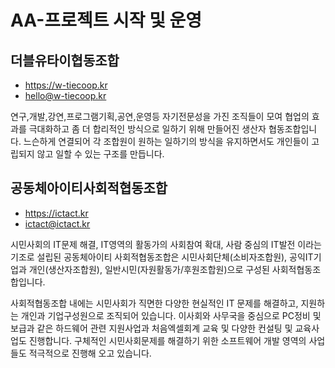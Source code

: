 # AA-프로젝트 시작 및 운영

## 더블유타이협동조합 
- https://w-tiecoop.kr
- hello@w-tiecoop.kr

연구,개발,강연,프로그램기획,공연,운영등 자기전문성을 가진 조직들이 모여 협업의 효과를 극대화하고 좀 더 합리적인 방식으로 일하기 위해 만들어진 생산자 협동조합입니다. 느슨하게 연결되어 각 조합원이 원하는 일하기의 방식을 유지하면서도 개인들이 고립되지 않고 일할 수 있는 구조를 만듭니다.

## 공동체아이티사회적협동조합 
- https://ictact.kr
- ictact@ictact.kr

시민사회의 IT문제 해결, IT영역의 활동가의 사회참여 확대, 사람 중심의 IT발전 이라는 기조로 설립된 공동체아이티 사회적협동조합은 시민사회단체(소비자조합원), 공익IT기업과 개인(생산자조합원), 일반시민(자원활동가/후원조합원)으로 구성된 사회적협동조합입니다.

사회적협동조합 내에는 시민사회가 직면한 다양한 현실적인 IT 문제를 해결하고, 지원하는 개인과 기업구성원으로 조직되어 있습니다. 이사회와 사무국을 중심으로 PC정비 및 보급과 같은 하드웨어 관련 지원사업과 처음엑셀회계 교육 및 다양한 컨설팅 및 교육사업도 진행합니다. 구체적인 시민사회문제를 해결하기 위한 소프트웨어 개발 영역의 사업들도 적극적으로 진행해 오고 있습니다.